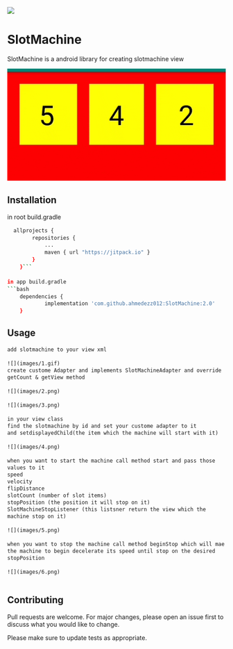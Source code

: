 [![](https://jitpack.io/v/ahmedezz012/SlotMachine.svg)](https://jitpack.io/#ahmedezz012/SlotMachine)

# SlotMachine




SlotMachine is a android library for creating slotmachine view

![](images/machine.gif)

## Installation

in root build.gradle
```bash
  allprojects {
		repositories {
			...
			maven { url "https://jitpack.io" }
		}
	}```
	
in app build.gradle
```bash
	dependencies {
	        implementation 'com.github.ahmedezz012:SlotMachine:2.0'
	}
```

## Usage

```
add slotmachine to your view xml 

![](images/1.gif)
create custome Adapter and implements SlotMachineAdapter and override getCount & getView method

![](images/2.png)

![](images/3.png)

in your view class 
find the slotmachine by id and set your custome adapter to it 
and setdisplayedChild(the item which the machine will start with it)

![](images/4.png)

when you want to start the machine call method start and pass those values to it
speed
velocity
flipDistance
slotCount (number of slot items)
stopPosition (the position it will stop on it)
SlotMachineStopListener (this listsner return the view which the machine stop on it)

![](images/5.png)

when you want to stop the machine call method beginStop which will mae the machine to begin decelerate its speed until stop on the desired stopPosition

![](images/6.png)


```

## Contributing
Pull requests are welcome. For major changes, please open an issue first to discuss what you would like to change.

Please make sure to update tests as appropriate.